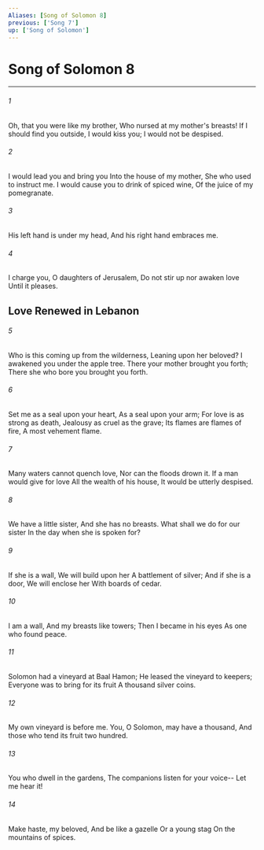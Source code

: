 ```yaml
---
Aliases: [Song of Solomon 8]
previous: ['Song 7']
up: ['Song of Solomon']
---
```

# Song of Solomon 8

***


###### 1 
Oh, that you were like my brother, Who nursed at my mother's breasts! If I should find you outside, I would kiss you; I would not be despised. 

###### 2 
I would lead you and bring you Into the house of my mother, She who used to instruct me. I would cause you to drink of spiced wine, Of the juice of my pomegranate. 

###### 3 
His left hand is under my head, And his right hand embraces me. 

###### 4 
I charge you, O daughters of Jerusalem, Do not stir up nor awaken love Until it pleases.

## Love Renewed in Lebanon 

###### 5 
Who is this coming up from the wilderness, Leaning upon her beloved? I awakened you under the apple tree. There your mother brought you forth; There she who bore you brought you forth. 

###### 6 
Set me as a seal upon your heart, As a seal upon your arm; For love is as strong as death, Jealousy as cruel as the grave; Its flames are flames of fire, A most vehement flame. 

###### 7 
Many waters cannot quench love, Nor can the floods drown it. If a man would give for love All the wealth of his house, It would be utterly despised. 

###### 8 
We have a little sister, And she has no breasts. What shall we do for our sister In the day when she is spoken for? 

###### 9 
If she is a wall, We will build upon her A battlement of silver; And if she is a door, We will enclose her With boards of cedar. 

###### 10 
I am a wall, And my breasts like towers; Then I became in his eyes As one who found peace. 

###### 11 
Solomon had a vineyard at Baal Hamon; He leased the vineyard to keepers; Everyone was to bring for its fruit A thousand silver coins. 

###### 12 
My own vineyard is before me. You, O Solomon, may have a thousand, And those who tend its fruit two hundred. 

###### 13 
You who dwell in the gardens, The companions listen for your voice-- Let me hear it! 

###### 14 
Make haste, my beloved, And be like a gazelle Or a young stag On the mountains of spices.
